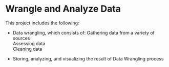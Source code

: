 # Wrangle and Analyze Data

This project includes the following:<br>

- Data wrangling, which consists of:
Gathering data from a variety of sources <br>
Assessing data <br>
Cleaning data

- Storing, analyzing, and visualizing the result of Data Wrangling process
